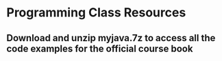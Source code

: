 # Programming Class Resources

## Download and unzip myjava.7z to access all the code examples for the official course book

